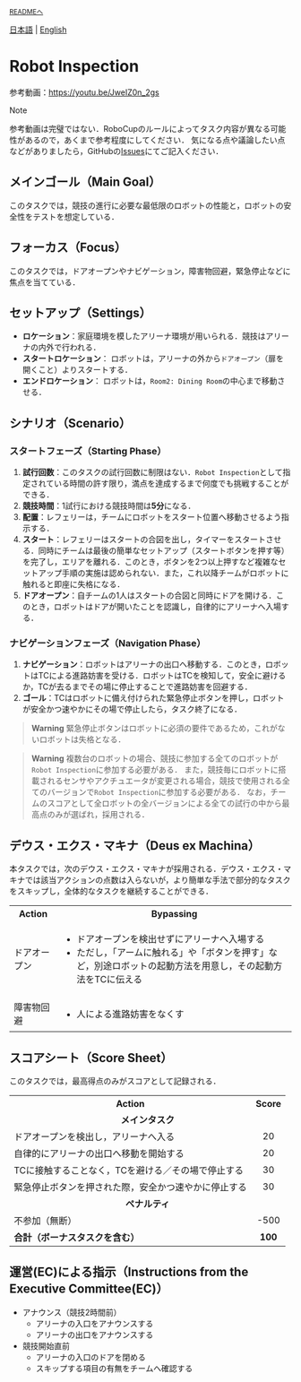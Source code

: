 <sub>[READMEへ](../../README.md)</sub>

[日本語](./ri_ja.md) | [English](./ri_en.md)

# Robot Inspection

参考動画：https://youtu.be/JweIZ0n_2gs

> [!NOTE]  
> 参考動画は完璧ではない．RoboCupのルールによってタスク内容が異なる可能性があるので，あくまで参考程度にしてください．
> 気になる点や議論したい点などがありましたら，GitHubの[Issues](https://github.com/RoboCupAtHomeJP/Rule2023/issues)にてご記入ください．

## メインゴール（Main Goal）

このタスクでは，競技の進行に必要な最低限のロボットの性能と，ロボットの安全性をテストを想定している．


## フォーカス（Focus）

このタスクでは，ドアオープンやナビゲーション，障害物回避，緊急停止などに焦点を当てている．


## セットアップ（Settings）

- **ロケーション**：家庭環境を模したアリーナ環境が用いられる．競技はアリーナの内外で行われる．
- **スタートロケーション**： ロボットは，アリーナの外から`ドアオープン`（扉を開くこと）よりスタートする．
- **エンドロケーション**： ロボットは，`Room2: Dining Room`の中心まで移動させる．


## シナリオ（Scenario）

### スタートフェーズ（Starting Phase）

1. **試行回数**：このタスクの試行回数に制限はない．`Robot Inspection`として指定されている時間の許す限り，満点を達成するまで何度でも挑戦することができる．
1. **競技時間**：1試行における競技時間は**5分**になる． 
1. **配置**：レフェリーは，チームにロボットをスタート位置へ移動させるよう指示する．
1. **スタート**：レフェリーはスタートの合図を出し，タイマーをスタートさせる．同時にチームは最後の簡単なセットアップ（スタートボタンを押す等）を完了し，エリアを離れる．このとき，ボタンを2つ以上押すなど複雑なセットアップ手順の実施は認められない．また，これ以降チームがロボットに触れると即座に失格になる．
1. **ドアオープン**：自チームの1人はスタートの合図と同時にドアを開ける．このとき，ロボットはドアが開いたことを認識し，自律的にアリーナへ入場する．

### ナビゲーションフェーズ（Navigation Phase）

1. **ナビゲーション**：ロボットはアリーナの出口へ移動する．このとき，ロボットはTCによる進路妨害を受ける．ロボットはTCを検知して，安全に避けるか，TCが去るまでその場に停止することで進路妨害を回避する．
1. **ゴール**：TCはロボットに備え付けられた緊急停止ボタンを押し，ロボットが安全かつ速やかにその場で停止したら，タスク終了になる．

> **Warning**
> 緊急停止ボタンはロボットに必須の要件であるため，これがないロボットは失格となる．

> **Warning**
> 複数台のロボットの場合、競技に参加する全てのロボットが`Robot Inspection`に参加する必要がある．
> また，競技毎にロボットに搭載されるセンサやアクチュエータが変更される場合，競技で使用される全てのバージョンで`Robot Inspection`に参加する必要がある．
> なお，チームのスコアとして全ロボットの全バージョンによる全ての試行の中から最高点のみが選ばれ，採用される．


## デウス・エクス・マキナ（Deus ex Machina）

本タスクでは，次のデウス・エクス・マキナが採用される．デウス・エクス・マキナでは該当アクションの点数は入らないが，より簡単な手法で部分的なタスクをスキップし，全体的なタスクを継続することができる．

<table>
  <tr>
    <th> <b>Action<b> </th>
    <th> <b>Bypassing<b> </th>
  </tr>
  <tr>
    <td> ドアオープン </td>
    <td>
      <ul>
        <li> ドアオープンを検出せずにアリーナへ入場する </li>
        <li> ただし，「アームに触れる」や「ボタンを押す」など，別途ロボットの起動方法を用意し，その起動方法をTCに伝える </li>
      </ul> 
    </td>
  </tr>
   <tr>
    <td> 障害物回避 </td>
    <td>
      <ul>
        <li> 人による進路妨害をなくす </li>
      </ul> 
    </td>
  </tr>
</table>

   
## スコアシート（Score Sheet）

このタスクでは，最高得点のみがスコアとして記録される．

<table>
  <tr>
    <th> <b>Action</b> </th>
    <th> <b>Score</b> </th>
  </tr>
  <tr>
    <td colspan="2" align="center"> <b>メインタスク</b> </td>
  </tr>
  <tr>
    <td> ドアオープンを検出し，アリーナへ入る </td>
    <td align="center"> 20 </td>
  </tr>
  <tr>
    <td> 自律的にアリーナの出口へ移動を開始する </td>
    <td align="center"> 20 </td>
  </tr>
  <tr>
    <td> TCに接触することなく，TCを避ける／その場で停止する </td>
    <td align="center"> 30 </td>
  </tr>
  <tr>
    <td> 緊急停止ボタンを押された際，安全かつ速やかに停止する </td>
    <td align="center"> 30 </td>
  </tr>
  <tr>
    <td colspan="2" align="center"> <b>ペナルティ</b> </td>
  </tr>
  <tr>
    <td> 不参加（無断） </td>
    <td align="center"> -500 </td>
  </tr>
  <tr>
    <td> <b>合計（ボーナスタスクを含む）</b> </td>
    <td align="center"> <b>100</b> </td>
  </tr>
</table>


## 運営(EC)による指示（Instructions from the Executive Committee(EC)）

- アナウンス（競技2時間前）
  - アリーナの入口をアナウンスする
  - アリーナの出口をアナウンスする
- 競技開始直前
  - アリーナの入口のドアを閉める
  - スキップする項目の有無をチームへ確認する
